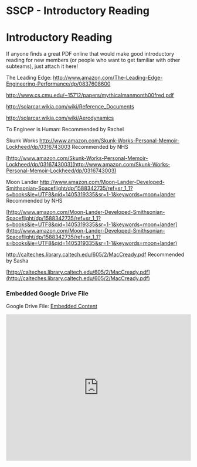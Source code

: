 # SSCP - Introductory Reading

# Introductory Reading

If anyone finds a great PDF online that would make good introductory reading for new members (or people who want to get familiar with other subteams), just attach it here!

The Leading Edge: http://www.amazon.com/The-Leading-Edge-Engineering-Performance/dp/0837608600

http://www.cs.cmu.edu/~15712/papers/mythicalmanmonth00fred.pdf

http://solarcar.wikia.com/wiki/Reference_Documents

http://solarcar.wikia.com/wiki/Aerodynamics

To Engineer is Human: Recommended by Rachel

Skunk Works http://www.amazon.com/Skunk-Works-Personal-Memoir-Lockheed/dp/0316743003 Recommended by NHS

[http://www.amazon.com/Skunk-Works-Personal-Memoir-Lockheed/dp/0316743003](http://www.amazon.com/Skunk-Works-Personal-Memoir-Lockheed/dp/0316743003)

Moon Lander http://www.amazon.com/Moon-Lander-Developed-Smithsonian-Spaceflight/dp/1588342735/ref=sr_1_1?s=books&ie=UTF8&qid=1405319335&sr=1-1&keywords=moon+lander Recommended by NHS

[http://www.amazon.com/Moon-Lander-Developed-Smithsonian-Spaceflight/dp/1588342735/ref=sr_1_1?s=books&ie=UTF8&qid=1405319335&sr=1-1&keywords=moon+lander](http://www.amazon.com/Moon-Lander-Developed-Smithsonian-Spaceflight/dp/1588342735/ref=sr_1_1?s=books&ie=UTF8&qid=1405319335&sr=1-1&keywords=moon+lander)

http://calteches.library.caltech.edu/605/2/MacCready.pdf Recommended by Sasha

[http://calteches.library.caltech.edu/605/2/MacCready.pdf](http://calteches.library.caltech.edu/605/2/MacCready.pdf)

[](https://drive.google.com/folderview?id=1s5w_M69wGucb2LjmgBW-MwwPMhNxSVzt)

### Embedded Google Drive File

Google Drive File: [Embedded Content](https://drive.google.com/embeddedfolderview?id=1s5w_M69wGucb2LjmgBW-MwwPMhNxSVzt#list)

<iframe width="100%" height="400" src="https://drive.google.com/embeddedfolderview?id=1s5w_M69wGucb2LjmgBW-MwwPMhNxSVzt#list" frameborder="0"></iframe>

